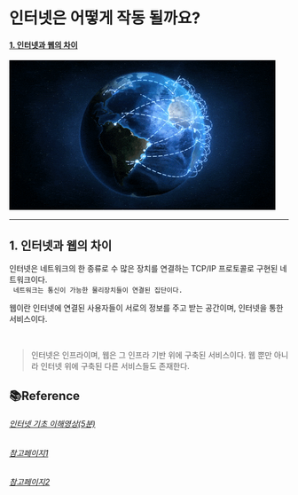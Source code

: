 # 인터넷은 어떻게 작동 될까요?

#### [1. 인터넷과 웹의 차이](#1.-인터넷과-웹의-차이)

![internet](/img/internet.gif)

---

## 1. 인터넷과 웹의 차이

인터넷은 네트워크의 한 종류로 수 많은 장치를 연결하는 TCP/IP 프로토콜로 구현된 네트워크이다. <br>
` 네트워크는 통신이 가능한 물리장치들이 연결된 집단이다.`


웹이란 인터넷에 연결된 사용자들이 서로의 정보를 주고 받는 공간이며, 인터넷을 통한 서비스이다.


<br>

> 인터넷은 인프라이며, 웹은 그 인프라 기반 위에 구축된 서비스이다. 웹 뿐만 아니라 인터넷 위에 구축된 다른 서비스들도 존재한다.

## 📚Reference

###### [인터넷 기초 이해영상(5분)](https://www.youtube.com/watch?v=7_LPdttKXPc)
###### [참고페이지1](http://isukorea.com/blog/home/tlavotl1/198)
###### [참고페이지2](https://developer.mozilla.org/ko/docs/Learn/Common_questions/How_does_the_Internet_work)
